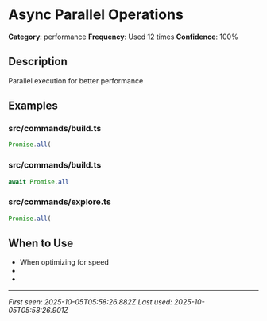 # Async Parallel Operations

**Category**: performance
**Frequency**: Used 12 times
**Confidence**: 100%

## Description
Parallel execution for better performance

## Examples

### src/commands/build.ts
```typescript
Promise.all(
```


### src/commands/build.ts
```typescript
await Promise.all
```


### src/commands/explore.ts
```typescript
Promise.all(
```


## When to Use
- When optimizing for speed
- 
- 

---
*First seen: 2025-10-05T05:58:26.882Z*
*Last used: 2025-10-05T05:58:26.901Z*
